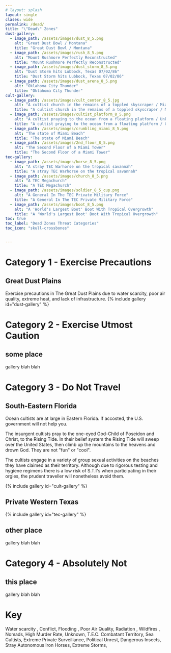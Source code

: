```yaml
---
# layout: splash
layout: single
clases: wide
permalink: /dead/
title: "\"Dead\" Zones"
dust-gallery:
  - image_path: /assets/images/dust_8_5.png
    alt: "Great Dust Bowl / Montana"
    title: "Great Dust Bowl / Montana"
  - image_path: /assets/images/rush_8_5.png
    alt: "Mount Rushmore Perfectly Reconstructed"
    title: "Mount Rushmore Perfectly Reconstructed"
  - image_path: /assets/images/dust_storm_8_5.png
    alt: "Dust Storm hits Lubbock, Texas 07/02/86"
    title: "Dust Storm hits Lubbock, Texas 07/02/86"
  - image_path: /assets/images/dust_arena_8_5.png
    alt: "Oklahoma City Thunder"
    title: "Oklahoma City Thunder"
cult-gallery:
  - image_path: /assets/images/cult_center_8_5.jpg
    alt: "A cultist church in the remains of a toppled skyscraper / Miami"
    title: "A cultist church in the remains of a toppled skyscraper / Miami"
  - image_path: /assets/images/cultist_platform_8_5.png
    alt: "A cultist praying to the ocean from a floating platform / Unknown"
    title: "A cultist praying to the ocean from a floating platform / Unknown"
  - image_path: /assets/images/crumbling_miami_8_5.png
    alt: "The state of Miami Beach"
    title: "The state of Miami Beach"
  - image_path: /assets/images/2nd_floor_8_5.png
    alt: "The Second Floor of a Miami Tower"
    title: "The Second Floor of a Miami Tower"
tec-gallery:
  - image_path: /assets/images/horse_8_5.png
    alt: "A stray TEC Warhorse on the tropical savannah"
    title: "A stray TEC Warhorse on the tropical savannah"
  - image_path: /assets/images/church_8_5.png
    alt: "A TEC Megachurch"
    title: "A TEC Megachurch"
  - image_path: /assets/images/soldier_8_5_cup.png
    alt: "A General In The TEC Private Military Force"
    title: "A General In The TEC Private Military Force"
  - image_path: /assets/images/boot_8_5.png
    alt: "A 'World's Largest Boot' Boot With Tropical Overgrowth"
    title: "A 'World's Largest Boot' Boot With Tropical Overgrowth"
toc: true
toc_label: "Dead Zones Threat Categories"
toc_icon: "skull-crossbones"  


---
```


# Category 1 - Exercise Precautions
## Great Dust Plains <i class="fas fa-tint-slash"></i> <i class="fas fa-smog"></i> <i class="fas fa-temperature-high"></i> <i class="fas fa-phone-slash"></i>
Exercise precautions in The Great Dust Plains due to water scarcity, poor air quality, extreme heat, and lack of infrastructure.
{% include gallery id="dust-gallery" %}

# Category 2 - Exercise Utmost Caution

## some place
gallery
blah blah

# Category 3 - Do Not Travel


## South-Eastern Florida <i class="fas fa-pray"></i> <i class="fas fa-cloud-showers-heavy"></i> <i class="fas fa-water"></i> 


Ocean cultists are at large in Eastern Florida. If accosted, the U.S. government will not help you.

The insurgent cultists pray to the one-eyed God-Child of Poseidon and Christ, to the Rising Tide. In their belief system the Rising Tide will sweep over the United States, then climb up the mountains to the heavens and drown God. They are not "fun" or "cool".

The cultists engage in a variety of group sexual activities on the beaches they have claimed as their territory. Although due to rigorous testing and hygiene regimens there is a low risk of S.T.I's when participating in their orgies, the prudent traveller will nonetheless avoid them.

{% include gallery id="cult-gallery" %}

## Private Western Texas <i class="fas fa-hat-cowboy"></i> <i class="fas fa-bomb"></i> <i class="fas fa-horse"></i> <i class="fas fa-spider"></i> <i class="fas fa-cloud-showers-heavy"></i>

{% include gallery id="tec-gallery" %}


## other place

gallery
blah blah


# Category 4 - Absolutely Not

## this place

gallery
blah blah


# Key
<i class="fas fa-tint-slash"></i> Water scarcity , 
<i class="fas fa-bomb"></i> Conflict, 
<i class="fas fa-water"></i> Flooding , 
<i class="fas fa-smog"></i> Poor Air Quality, 
<i class="fas fa-radiation-alt"></i> Radiation , 
<i class="fas fa-fire"></i> Wildfires , 
<i class="fas fa-campground"></i> Nomads, 
<i class="fas fa-skull-crossbones"></i> High Murder Rate, 
<i class="fas fa-low-vision"></i> Unknown, 
<i class="fas fa-hat-cowboy"></i> T.E.C. Combatant Territory, 
<i class="fas fa-pray"></i> Sea Cultists, 
<i class="fas fa-eye"></i> Extreme Private Surveillance, 
<i class="fas fa-dumpster-fire"></i> Political Unrest, 
<i class="fas fa-spider"></i> Dangerous Insects, 
<i class="fas fa-horse"></i> Stray Autonomous Iron Horses, 
<i class="fas fa-cloud-showers-heavy"></i> Extreme Storms, 